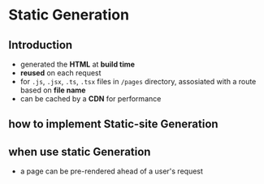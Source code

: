 # Static Generation

## Introduction

- generated the **HTML** at **build time**
- **reused** on each request
- for `.js`, `.jsx`, `.ts`, `.tsx` files in `/pages` directory, assosiated with a route based on **file name**
- can be cached by a **CDN** for performance

## how to implement Static-site Generation

## when use static Generation

- a page can be pre-rendered ahead of a user's request
